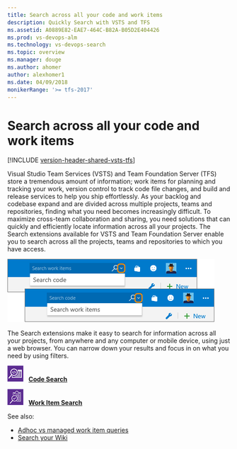 ```yaml
---
title: Search across all your code and work items
description: Quickly Search with VSTS and TFS
ms.assetid: A0889E82-EAE7-464C-B82A-B05D2E404426
ms.prod: vs-devops-alm
ms.technology: vs-devops-search
ms.topic: overview
ms.manager: douge
ms.author: ahomer
author: alexhomer1
ms.date: 04/09/2018
monikerRange: '>= tfs-2017'
---
```


# Search across all your code and work items

[!INCLUDE [version-header-shared-vsts-tfs](_shared/version-header-shared-vsts-tfs.md)]

Visual Studio Team Services (VSTS) and Team Foundation Server (TFS) store a tremendous amount of information; 
work items for planning and tracking your work, version control to track code file changes, 
and build and release services to help you ship effortlessly. 
As your backlog and codebase expand and are divided across multiple projects, teams and repositories, 
finding what you need becomes increasingly difficult. To maximize cross-team 
collaboration and sharing, you need solutions that can quickly and 
efficiently locate information across all your projects. The Search 
extensions available for VSTS and Team Foundation Server 
enable you to search across all the projects, teams and repositories to which you have access. 

![Search boxes in VSTS and TFS](_img/_shared/title-bar-search-box-select-type.png)

The Search extensions make it easy to search for information across all
your projects, from anywhere and any computer or mobile device, using just a web browser.
You can narrow down your results and focus in on what you need by using filters.

![Code Search](_img/_shared/codesearch-icon.png) &nbsp; **[Code Search](code/code-search.md)**

![Work Item Search](_img/_shared/wisearch-icon.png) &nbsp; **[Work Item Search](workitem/work-item-search.md)**

See also:

* [Adhoc vs managed work item queries](../work/track/adhoc-vs-managed-queries.md?toc=/vsts/search/toc.json&bc=/vsts/search/breadcrumb/toc.json)
* [Search your Wiki](https://blogs.msdn.microsoft.com/devops/2017/12/01/announcing-public-preview-of-wiki-search/)
